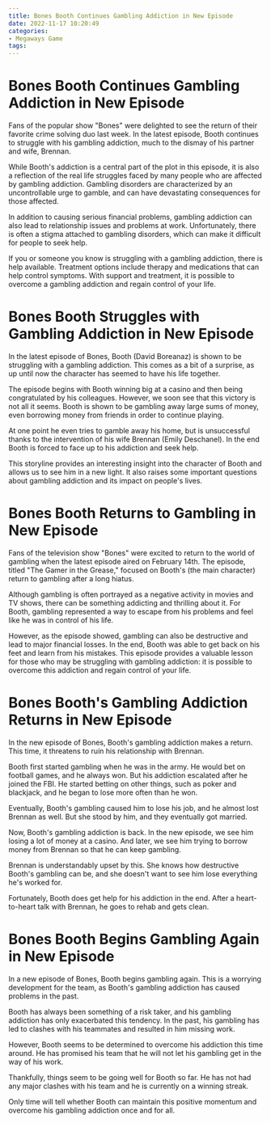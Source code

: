 ```yaml
---
title: Bones Booth Continues Gambling Addiction in New Episode
date: 2022-11-17 10:20:49
categories:
- Megaways Game
tags:
---
```



#  Bones Booth Continues Gambling Addiction in New Episode

Fans of the popular show "Bones" were delighted to see the return of their favorite crime solving duo last week. In the latest episode, Booth continues to struggle with his gambling addiction, much to the dismay of his partner and wife, Brennan.

While Booth's addiction is a central part of the plot in this episode, it is also a reflection of the real life struggles faced by many people who are affected by gambling addiction. Gambling disorders are characterized by an uncontrollable urge to gamble, and can have devastating consequences for those affected.

In addition to causing serious financial problems, gambling addiction can also lead to relationship issues and problems at work. Unfortunately, there is often a stigma attached to gambling disorders, which can make it difficult for people to seek help.

If you or someone you know is struggling with a gambling addiction, there is help available. Treatment options include therapy and medications that can help control symptoms. With support and treatment, it is possible to overcome a gambling addiction and regain control of your life.

#  Bones Booth Struggles with Gambling Addiction in New Episode

In the latest episode of Bones, Booth (David Boreanaz) is shown to be struggling with a gambling addiction. This comes as a bit of a surprise, as up until now the character has seemed to have his life together.

The episode begins with Booth winning big at a casino and then being congratulated by his colleagues. However, we soon see that this victory is not all it seems. Booth is shown to be gambling away large sums of money, even borrowing money from friends in order to continue playing.

At one point he even tries to gamble away his home, but is unsuccessful thanks to the intervention of his wife Brennan (Emily Deschanel). In the end Booth is forced to face up to his addiction and seek help.

This storyline provides an interesting insight into the character of Booth and allows us to see him in a new light. It also raises some important questions about gambling addiction and its impact on people's lives.

#  Bones Booth Returns to Gambling in New Episode

Fans of the television show "Bones" were excited to return to the world of gambling when the latest episode aired on February 14th. The episode, titled "The Gamer in the Grease," focused on Booth's (the main character) return to gambling after a long hiatus.

Although gambling is often portrayed as a negative activity in movies and TV shows, there can be something addicting and thrilling about it. For Booth, gambling represented a way to escape from his problems and feel like he was in control of his life.

However, as the episode showed, gambling can also be destructive and lead to major financial losses. In the end, Booth was able to get back on his feet and learn from his mistakes. This episode provides a valuable lesson for those who may be struggling with gambling addiction: it is possible to overcome this addiction and regain control of your life.

#  Bones Booth's Gambling Addiction Returns in New Episode

In the new episode of Bones, Booth's gambling addiction makes a return. This time, it threatens to ruin his relationship with Brennan.

Booth first started gambling when he was in the army. He would bet on football games, and he always won. But his addiction escalated after he joined the FBI. He started betting on other things, such as poker and blackjack, and he began to lose more often than he won.

Eventually, Booth's gambling caused him to lose his job, and he almost lost Brennan as well. But she stood by him, and they eventually got married.

Now, Booth's gambling addiction is back. In the new episode, we see him losing a lot of money at a casino. And later, we see him trying to borrow money from Brennan so that he can keep gambling.

Brennan is understandably upset by this. She knows how destructive Booth's gambling can be, and she doesn't want to see him lose everything he's worked for.

Fortunately, Booth does get help for his addiction in the end. After a heart-to-heart talk with Brennan, he goes to rehab and gets clean.

#  Bones Booth Begins Gambling Again in New Episode

In a new episode of Bones, Booth begins gambling again. This is a worrying development for the team, as Booth's gambling addiction has caused problems in the past.

Booth has always been something of a risk taker, and his gambling addiction has only exacerbated this tendency. In the past, his gambling has led to clashes with his teammates and resulted in him missing work.

However, Booth seems to be determined to overcome his addiction this time around. He has promised his team that he will not let his gambling get in the way of his work.

Thankfully, things seem to be going well for Booth so far. He has not had any major clashes with his team and he is currently on a winning streak.

Only time will tell whether Booth can maintain this positive momentum and overcome his gambling addiction once and for all.